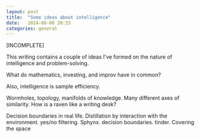 ```yaml
---
layout: post
title:  "Some ideas about intelligence"
date:   2024-08-08 20:33
categories: general
---
```

[INCOMPLETE]

This writing contains a couple of ideas I've formed on the nature of intelligence and problem-solving.

What do mathematics, investing, and improv have in common?

Also, intelligence is sample efficiency.

Wormholes, topology, manifolds of knowledge. Many different axes of similarity. How is a raven like a writing desk?

Decision boundaries in real life. Distillation by interaction with the environment. yes/no filtering. Sphynx. decision boundaries. tinder. Covering the space
